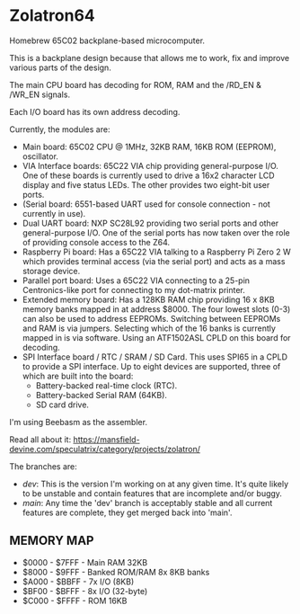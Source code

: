 # Zolatron64

Homebrew 65C02 backplane-based microcomputer.

This is a backplane design because that allows me to work, fix and improve various parts of the design.

The main CPU board has decoding for ROM, RAM and the /RD_EN & /WR_EN signals.

Each I/O board has its own address decoding.

Currently, the modules are:

- Main board: 65C02 CPU @ 1MHz, 32KB RAM, 16KB ROM (EEPROM), oscillator.
- VIA Interface boards: 65C22 VIA chip providing general-purpose I/O. One of these boards is currently used to drive a 16x2 character LCD display and five status LEDs. The other provides two eight-bit user ports.
- (Serial board: 6551-based UART used for console connection - not currently in use).
- Dual UART board: NXP SC28L92 providing two serial ports and other general-purpose I/O. One of the serial ports has now taken over the role of providing console access to the Z64.
- Raspberry Pi board: Has a 65C22 VIA talking to a Raspberry Pi Zero 2 W which provides terminal access (via the serial port) and acts as a mass storage device.
- Parallel port board: Uses a 65C22 VIA connecting to a 25-pin Centronics-like port for connecting to my dot-matrix printer.
- Extended memory board: Has a 128KB RAM chip providing 16 x 8KB memory banks mapped in at address $8000. The four lowest slots (0-3) can also be used to address EEPROMs. Switching between EEPROMs and RAM is via jumpers. Selecting which of the 16 banks is currently mapped in is via software. Using an ATF1502ASL CPLD on this board for decoding.
- SPI Interface board / RTC / SRAM / SD Card. This uses SPI65 in a CPLD to provide a SPI interface. Up to eight devices are supported, three of which are built into the board:
  - Battery-backed real-time clock (RTC).
  - Battery-backed Serial RAM (64KB).
  - SD card drive.

I'm using Beebasm as the assembler.

Read all about it: https://mansfield-devine.com/speculatrix/category/projects/zolatron/

The branches are:

- _dev_: This is the version I'm working on at any given time. It's quite likely to be unstable and contain features that are incomplete and/or buggy.
- _main_: Any time the 'dev' branch is acceptably stable and all current features are complete, they get merged back into 'main'.

## MEMORY MAP

- $0000 - $7FFF - Main RAM 32KB
- $8000 - $9FFF - Banked ROM/RAM 8x 8KB banks
- $A000 - $BBFF - 7x I/O (8KB)
- $BF00 - $BFFF - 8x I/O (32-byte)
- $C000 - $FFFF - ROM 16KB

